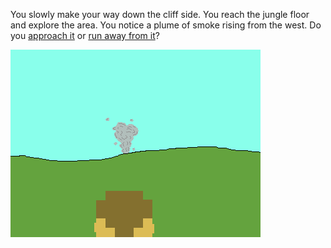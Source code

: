You slowly make your way down the cliff side. You reach the jungle floor and
explore the area. You notice a plume of smoke rising from the west. Do you
[approach it](./approach.md) or [run away from it](./runsmoke.md)?

![PIXEL picture by me][MainImage]

[MainImage]: images/Smoke.png
